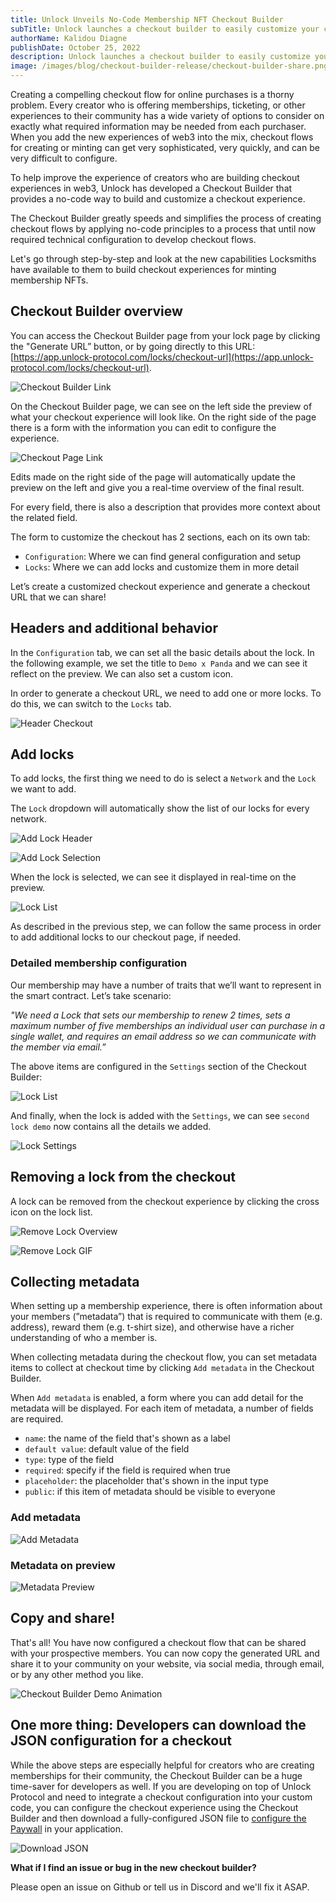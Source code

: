 ```yaml
---
title: Unlock Unveils No-Code Membership NFT Checkout Builder
subTitle: Unlock launches a checkout builder to easily customize your checkout experience — no programming expertise needed.
authorName: Kalidou Diagne
publishDate: October 25, 2022
description: Unlock launches a checkout builder to easily customize your checkout experience — no programming expertise needed.
image: /images/blog/checkout-builder-release/checkout-builder-share.png
---
```


Creating a compelling checkout flow for online purchases is a thorny problem. Every creator who is offering memberships, ticketing, or other experiences to their community has a wide variety of options to consider on exactly what required information may be needed from each purchaser. When you add the new experiences of web3 into the mix, checkout flows for creating or minting can get very sophisticated, very quickly, and can be very difficult to configure.

To help improve the experience of creators who are building checkout experiences in web3, Unlock has developed a Checkout Builder that provides a no-code way to build and customize a checkout experience.

The Checkout Builder greatly speeds and simplifies the process of creating checkout flows by applying no-code principles to a process that until now required technical configuration to develop checkout flows.

Let's go through step-by-step and look at the new capabilities Locksmiths have available to them to build checkout experiences for minting membership NFTs.

## Checkout Builder overview

You can access the Checkout Builder page from your lock page by clicking the "Generate URL” button, or by going directly to this URL: [https://app.unlock-protocol.com/locks/checkout-url](https://app.unlock-protocol.com/locks/checkout-url).

![Checkout Builder Link](/images/blog/checkout-builder-release/checkout-overview-1.png)

On the Checkout Builder page, we can see on the left side the preview of what your checkout experience will look like. On the right side of the page there is a form with the information you can edit to configure the experience.

![Checkout Page Link](/images/blog/checkout-builder-release/checkout-overview-2.png)

Edits made on the right side of the page will automatically update the preview on the left and give you a real-time overview of the final result.

For every field, there is also a description that provides more context about the related field.

The form to customize the checkout has 2 sections, each on its own tab:

- `Configuration`: Where we can find general configuration and setup
- `Locks`: Where we can add locks and customize them in more detail

Let’s create a customized checkout experience and generate a checkout URL that we can share!

## Headers and additional behavior

In the `Configuration` tab, we can set all the basic details about the lock. In the following example, we set the title to `Demo x Panda` and we can see it reflect on the preview. We can also set a custom icon.

In order to generate a checkout URL, we need to add one or more locks. To do this, we can switch to the `Locks` tab.

![Header Checkout](/images/blog/checkout-builder-release/header-checkout.gif)

## Add locks

To add locks, the first thing we need to do is select a `Network` and the `Lock` we want to add.

The `Lock` dropdown will automatically show the list of our locks for every network.

![Add Lock Header](/images/blog/checkout-builder-release/add-lock.png)

![Add Lock Selection](/images/blog/checkout-builder-release/add-lock-1.png)

When the lock is selected, we can see it displayed in real-time on the preview.

![Lock List](/images/blog/checkout-builder-release/lock-list.png)

As described in the previous step, we can follow the same process in order to add additional locks to our checkout page, if needed.

### Detailed membership configuration

Our membership may have a number of traits that we’ll want to represent in the smart contract. Let’s take scenario:

_"We need a Lock that sets our membership to renew 2 times, sets a maximum number of five memberships an individual user can purchase in a single wallet, and requires an email address so we can communicate with the member via email.”_

The above items are configured in the `Settings` section of the Checkout Builder:

![Lock List](/images/blog/checkout-builder-release/settings.png)

And finally, when the lock is added with the `Settings`, we can see `second lock demo` now contains all the details we added.

![Lock Settings](/images/blog/checkout-builder-release/locks-list-multiple.png)

## Removing a lock from the checkout

A lock can be removed from the checkout experience by clicking the cross icon on the lock list.

![Remove Lock Overview](/images/blog/checkout-builder-release/remove-lock.png)

![Remove Lock GIF](/images/blog/checkout-builder-release/remove-lock-animation.gif)

## Collecting metadata

When setting up a membership experience, there is often information about your members (”metadata”) that is required to communicate with them (e.g. address), reward them (e.g. t-shirt size), and otherwise have a richer understanding of who a member is.

When collecting metadata during the checkout flow, you can set metadata items to collect at checkout time by clicking `Add metadata` in the Checkout Builder.

When `Add metadata` is enabled, a form where you can add detail for the metadata will be displayed. For each item of metadata, a number of fields are required.

- `name`: the name of the field that's shown as a label
- `default value`: default value of the field
- `type`: type of the field
- `required`: specify if the field is required when true
- `placeholder`: the placeholder that's shown in the input type
- `public`: if this item of metadata should be visible to everyone

### Add metadata

![Add Metadata](/images/blog/checkout-builder-release/metadata.png)

### Metadata on preview

![Metadata Preview](/images/blog/checkout-builder-release/metadata-preview.png)

## Copy and share!

That's all! You have now configured a checkout flow that can be shared with your prospective members. You can now copy the generated URL and share it to your community on your website, via social media, through email, or by any other method you like.

![Checkout Builder Demo Animation](/images/blog/checkout-builder-release/copy-link-builder.gif)

## One more thing: Developers can download the JSON configuration for a checkout

While the above steps are especially helpful for creators who are creating memberships for their community, the Checkout Builder can be a huge time-saver for developers as well. If you are developing on top of Unlock Protocol and need to integrate a checkout configuration into your custom code, you can configure the checkout experience using the Checkout Builder and then download a fully-configured JSON file to [configure the Paywall](https://docs.unlock-protocol.com/tools/paywall/locking-page/#configure-the-paywall) in your application.

![Download JSON](/images/blog/checkout-builder-release//download-json.png)

**What if I find an issue or bug in the new checkout builder?**

Please open an issue on Github or tell us in Discord and we'll fix it ASAP.
